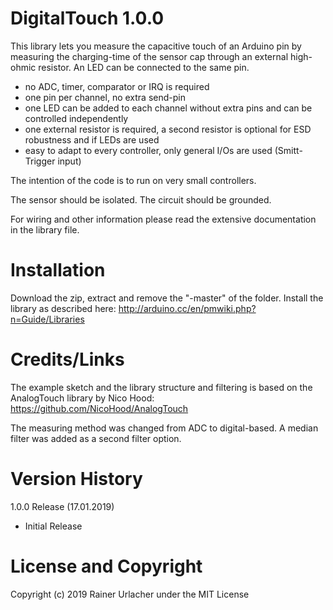 # DigitalTouch 1.0.0

This library lets you measure the capacitive touch of an Arduino pin by measuring the charging-time
of the sensor cap through an external high-ohmic resistor. An LED can be connected to the same pin.
 - no ADC, timer, comparator or IRQ is required
 - one pin per channel, no extra send-pin
 - one LED can be added to each channel without extra pins and can be controlled independently
 - one external resistor is required, a second resistor is optional for ESD robustness and if LEDs are used
 - easy to adapt to every controller, only general I/Os are used (Smitt-Trigger input)

The intention of the code is to run on very small controllers.

The sensor should be isolated. The circuit should be grounded.
 
For wiring and other information please read the extensive documentation in the library file.

Installation
============
Download the zip, extract and remove the "-master" of the folder.
Install the library as described here: http://arduino.cc/en/pmwiki.php?n=Guide/Libraries

Credits/Links
=============
The example sketch and the library structure and filtering is based on the AnalogTouch library
by Nico Hood:
https://github.com/NicoHood/AnalogTouch

The measuring method was changed from ADC to digital-based. A median filter was added as a second
filter option.

Version History
===============
1.0.0 Release (17.01.2019)
* Initial Release

License and Copyright
=====================
Copyright (c) 2019 Rainer Urlacher
under the MIT License
